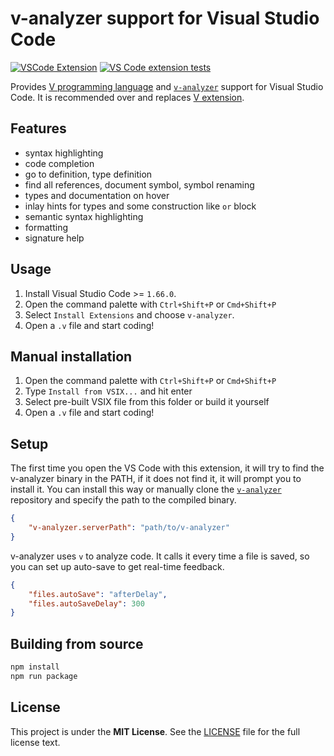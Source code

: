 # v-analyzer support for Visual Studio Code

[![VSCode Extension](https://img.shields.io/badge/VS_Code-extension-25829e?logo=visualstudiocode&logoWidth=10)](https://marketplace.visualstudio.com/items?itemName=VOSCA.vscode-v-analyzer)
[![VS Code extension tests](https://github.com/v-analyzer/v-analyzer/actions/workflows/vscode_extension_tests.yml/badge.svg)](https://github.com/v-analyzer/v-analyzer/actions/workflows/vscode_extension_tests.yml)

Provides
[V programming language](https://vlang.io)
and
[`v-analyzer`](https://github.com/v-analyzer/v-analyzer)
support for Visual Studio Code.
It is recommended over and replaces
[V extension](https://marketplace.visualstudio.com/items?itemName=vlanguage.vscode-vlang).

## Features

- syntax highlighting
- code completion
- go to definition, type definition
- find all references, document symbol, symbol renaming
- types and documentation on hover
- inlay hints for types and some construction like `or` block
- semantic syntax highlighting
- formatting
- signature help

## Usage

1. Install Visual Studio Code >= `1.66.0`.
2. Open the command palette with `Ctrl+Shift+P` or `Cmd+Shift+P`
3. Select `Install Extensions` and choose `v-analyzer`.
4. Open a `.v` file and start coding!

## Manual installation

1. Open the command palette with `Ctrl+Shift+P` or `Cmd+Shift+P`
2. Type `Install from VSIX...` and hit enter
3. Select pre-built VSIX file from this folder or build it yourself
4. Open a `.v` file and start coding!

## Setup

The first time you open the VS Code with this extension, it will try to find the
v-analyzer binary in the PATH, if it does not find it, it will prompt you to install it.
You can install this way or manually clone the
[`v-analyzer`](https://github.com/v-analyzer/v-analyzer)
repository and specify the path to the compiled binary.

```json
{
	"v-analyzer.serverPath": "path/to/v-analyzer"
}
```

v-analyzer uses `v` to analyze code.
It calls it every time a file is saved, so you can set up auto-save to get real-time
feedback.

```json
{
	"files.autoSave": "afterDelay",
	"files.autoSaveDelay": 300
}
```

## Building from source

```bash
npm install
npm run package
```

## License

This project is under the **MIT License**.
See the
[LICENSE](https://github.com/v-analyzer/v-analyzer/blob/main/editors/code/LICENSE)
file for the full license text.
